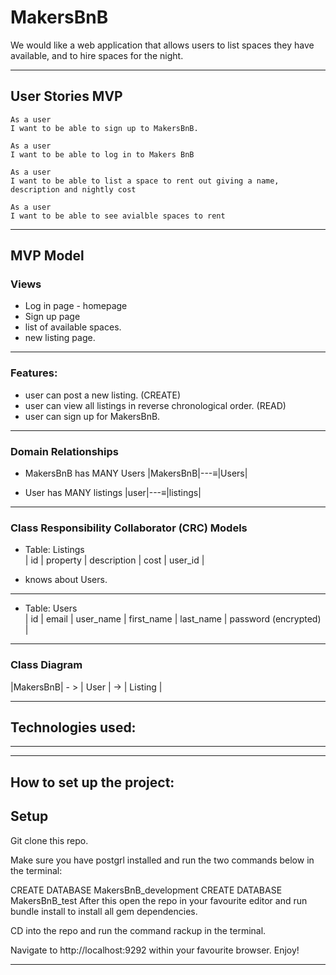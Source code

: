 # MakersBnB

We would like a web application that allows users to list spaces they have available, and to hire spaces for the night.

-------

## User Stories MVP
```
As a user
I want to be able to sign up to MakersBnB.

As a user
I want to be able to log in to Makers BnB

As a user
I want to be able to list a space to rent out giving a name, description and nightly cost

As a user
I want to be able to see avialble spaces to rent
```
-----

## MVP Model
### Views
- Log in page - homepage
- Sign up page
- list of available spaces.
- new listing page.

-----

### Features:
- user can post a new listing. (CREATE)
- user can view all listings in reverse chronological order. (READ)
- user can sign up for MakersBnB.

-----

### Domain Relationships
- MakersBnB has MANY Users
|MakersBnB|---≡|Users|  

- User has MANY listings
|user|---≡|listings|  

------

### Class Responsibility Collaborator (CRC) Models

- Table: Listings  
| id |  property  | description | cost | user_id |  

- knows about Users.
------

- Table: Users  
| id | email | user_name | first_name | last_name | password (encrypted) |  

------

### Class Diagram

|MakersBnB| - > | User | -> | Listing |  

------

 ## Technologies used:

------

------
## How to set up the project:

## Setup

Git clone this repo.

Make sure you have postgrl installed and run the two commands below in the terminal:

CREATE DATABASE MakersBnB_development
CREATE DATABASE MakersBnB_test
After this open the repo in your favourite editor and run bundle install to install all gem dependencies.

CD into the repo and run the command rackup in the terminal.

Navigate to http://localhost:9292 within your favourite browser. Enjoy!


------
